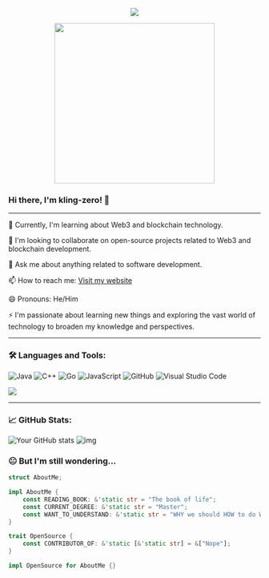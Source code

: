 <!--
**kling-zero/kling-zero** is a ✨ _special_ ✨ repository because its `README.md` (this file) appears on your GitHub profile.

Here are some ideas to get you started:

- 🔭 I’m currently working on ...
- 🌱 I’m currently learning ...
- 👯 I’m looking to collaborate on ...
- 🤔 I’m looking for help with ...
- 💬 Ask me about ...
- 📫 How to reach me: ...
- 😄 Pronouns: ...
- ⚡ Fun fact: ...
-->
<p align="center">
  <img src="https://readme-typing-svg.herokuapp.com/?lines=成长本就是一次盛大的告白&center=true&width=500&height=50&font=Roboto&color=000000" />
</p>
<div align="center">
  <img src="https://octodex.github.com/images/justicetocat.jpg" width="320" height="320">
<!--   <img src="https://octodex.github.com/images/daftpunktocat-thomas.gif" width="320" height="320"> -->
<!--   <img src="https://octodex.github.com/images/daftpunktocat-guy.gif" width="320" height="320">  -->
</div>

### Hi there, I'm kling-zero! 👋

---

🌱 Currently, I'm learning about Web3 and blockchain technology.

👯 I'm looking to collaborate on open-source projects related to Web3 and blockchain development.

💬 Ask me about anything related to software development.

📫 How to reach me: [Visit my website](https://kling-zero.github.io/)

😄 Pronouns: He/Him

⚡ I'm passionate about learning new things and exploring the vast world of technology to broaden my knowledge and perspectives.


---

### 🛠️ Languages and Tools:

![Java](https://img.shields.io/badge/-Java-%23ED8B00?style=flat&logo=java&logoColor=white)
![C++](https://img.shields.io/badge/-C++-%2300599C?style=flat&logo=c%2B%2B&logoColor=white)
![Go](https://img.shields.io/badge/-Go-%2300ADD8?style=flat&logo=go&logoColor=white)
![JavaScript](https://img.shields.io/badge/-JavaScript-%23F7DF1E?style=flat&logo=javascript&logoColor=black)
![GitHub](https://img.shields.io/badge/-GitHub-%23181717?style=flat&logo=github&logoColor=white)
![Visual Studio Code](https://img.shields.io/badge/-Visual%20Studio%20Code-%23007ACC?style=flat&logo=visual-studio-code&logoColor=white)

<img align="center"  src="https://github-readme-stats.vercel.app/api/top-langs/?username=kling-zero&theme=radical&layout=compact"  />

---

### 📈 GitHub Stats:
![Your GitHub stats](https://github-readme-stats.vercel.app/api?username=kling-zero&show_icons=true&theme=radical)
![img](https://camo.githubusercontent.com/3d672f928bec2ad62eca35323f23907e17557f8df85833573e0a16bccbf6e4c0/68747470733a2f2f63646e2e6a7364656c6976722e6e65742f67682f73756e3032323553554e2f73756e3032323553554e2f6173736574732f696d616765732f636f64696e672e676966)
### 😐 But I'm still wondering...

```rust
struct AboutMe;

impl AboutMe {
    const READING_BOOK: &'static str = "The book of life";
    const CURRENT_DEGREE: &'static str = "Master";
    const WANT_TO_UNDERSTAND: &'static str = "WHY we should HOW to do WHAT";
}

trait OpenSource {
    const CONTRIBUTOR_OF: &'static [&'static str] = &["Nope"];
}

impl OpenSource for AboutMe {}
```


